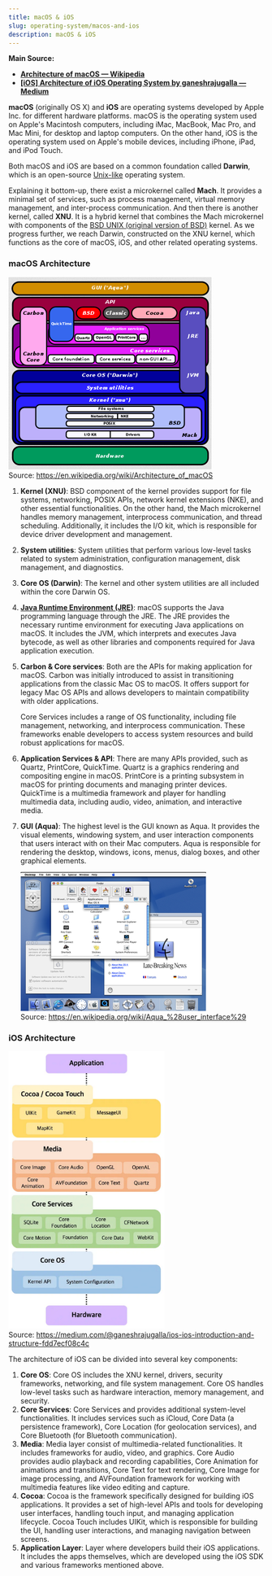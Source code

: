 ```yaml
---
title: macOS & iOS
slug: operating-system/macos-and-ios
description: macOS & iOS
---
```


**Main Source:**

- **[Architecture of macOS — Wikipedia](https://en.wikipedia.org/wiki/Architecture_of_macOS)**
- **[[iOS] Architecture of iOS Operating System by ganeshrajugalla — Medium](https://medium.com/@ganeshrajugalla/ios-ios-introduction-and-structure-fdd7ecf08c4c)**

**macOS** (originally OS X) and **iOS** are operating systems developed by Apple Inc. for different hardware platforms. macOS is the operating system used on Apple's Macintosh computers, including iMac, MacBook, Mac Pro, and Mac Mini, for desktop and laptop computers. On the other hand, iOS is the operating system used on Apple's mobile devices, including iPhone, iPad, and iPod Touch.

Both macOS and iOS are based on a common foundation called **Darwin**, which is an open-source [Unix-like](/cs-notes/operating-system/unix) operating system.

Explaining it bottom-up, there exist a microkernel called **Mach**. It provides a minimal set of services, such as process management, virtual memory management, and inter-process communication. And then there is another kernel, called **XNU**. It is a hybrid kernel that combines the Mach microkernel with components of the [BSD UNIX (original version of BSD)](/cs-notes/operating-system/bsd) kernel. As we progress further, we reach Darwin, constructed on the XNU kernel, which functions as the core of macOS, iOS, and other related operating systems.

### macOS Architecture

![macOS architecture](./macos-architecture.png)  
Source: https://en.wikipedia.org/wiki/Architecture_of_macOS

1. **Kernel (XNU)**: BSD component of the kernel provides support for file systems, networking, POSIX APIs, network kernel extensions (NKE), and other essential functionalities. On the other hand, the Mach microkernel handles memory management, interprocess communication, and thread scheduling. Additionally, it includes the I/O kit, which is responsible for device driver development and management.
2. **System utilities**: System utilities that perform various low-level tasks related to system administration, configuration management, disk management, and diagnostics.
3. **Core OS (Darwin)**: The kernel and other system utilities are all included within the core Darwin OS.
4. **[Java Runtime Environment (JRE)](/cs-notes/computer-and-programming-fundamentals/runtime-environment#java-runtime-environment-jre)**: macOS supports the Java programming language through the JRE. The JRE provides the necessary runtime environment for executing Java applications on macOS. It includes the JVM, which interprets and executes Java bytecode, as well as other libraries and components required for Java application execution.
5. **Carbon & Core services**: Both are the APIs for making application for macOS. Carbon was initially introduced to assist in transitioning applications from the classic Mac OS to macOS. It offers support for legacy Mac OS APIs and allows developers to maintain compatibility with older applications.

   Core Services includes a range of OS functionality, including file management, networking, and interprocess communication. These frameworks enable developers to access system resources and build robust applications for macOS.

6. **Application Services & API**: There are many APIs provided, such as Quartz, PrintCore, QuickTime. Quartz is a graphics rendering and compositing engine in macOS. PrintCore is a printing subsystem in macOS for printing documents and managing printer devices. QuickTime is a multimedia framework and player for handling multimedia data, including audio, video, animation, and interactive media.
7. **GUI (Aqua)**: The highest level is the GUI known as Aqua. It provides the visual elements, windowing system, and user interaction components that users interact with on their Mac computers. Aqua is responsible for rendering the desktop, windows, icons, menus, dialog boxes, and other graphical elements.

   ![Aqua GUI](./aqua.png)  
   Source: https://en.wikipedia.org/wiki/Aqua_%28user_interface%29

### iOS Architecture

![iOS architecture](./ios-architecture.png)  
Source: https://medium.com/@ganeshrajugalla/ios-ios-introduction-and-structure-fdd7ecf08c4c

The architecture of iOS can be divided into several key components:

1. **Core OS**: Core OS includes the XNU kernel, drivers, security frameworks, networking, and file system management. Core OS handles low-level tasks such as hardware interaction, memory management, and security.
2. **Core Services**: Core Services and provides additional system-level functionalities. It includes services such as iCloud, Core Data (a persistence framework), Core Location (for geolocation services), and Core Bluetooth (for Bluetooth communication).
3. **Media**: Media layer consist of multimedia-related functionalities. It includes frameworks for audio, video, and graphics. Core Audio provides audio playback and recording capabilities, Core Animation for animations and transitions, Core Text for text rendering, Core Image for image processing, and AVFoundation framework for working with multimedia features like video editing and capture.
4. **Cocoa**: Cocoa is the framework specifically designed for building iOS applications. It provides a set of high-level APIs and tools for developing user interfaces, handling touch input, and managing application lifecycle. Cocoa Touch includes UIKit, which is responsible for building the UI, handling user interactions, and managing navigation between screens.
5. **Application Layer**: Layer where developers build their iOS applications. It includes the apps themselves, which are developed using the iOS SDK and various frameworks mentioned above.

